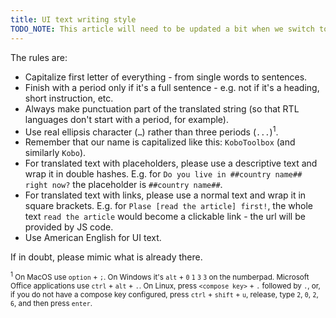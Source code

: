 ```yaml
---
title: UI text writing style
TODO_NOTE: This article will need to be updated a bit when we switch to string identifiers in the UI code.
---
```


The rules are:

- Capitalize first letter of everything - from single words to sentences.
- Finish with a period only if it's a full sentence - e.g. not if it's a heading, short instruction, etc.
- Always make punctuation part of the translated string (so that RTL languages don't start with a period, for example).
- Use real ellipsis character (<code>…</code>) rather than three periods (<code>...</code>)<sup>1</sup>.
- Remember that our name is capitalized like this: `KoboToolbox` (and similarly `Kobo`).
- For translated text with placeholders, please use a descriptive text and wrap it in double hashes. E.g. for `Do you live in ##country name## right now?` the placeholder is `##country name##`.
- For translated text with links, please use a normal text and wrap it in square brackets. E.g. for `Plase [read the article] first!`, the whole text `read the article` would become a clickable link - the url will be provided by JS code.
- Use American English for UI text.

If in doubt, please mimic what is already there.

<small><sup>1</sup> On MacOS use `option` + `;`. On Windows it's `alt` + `0` `1` `3` `3` on the numberpad. Microsoft Office applications use `ctrl` + `alt` + `.`. On Linux, press `<compose key>` + `.` followed by `.`, or, if you do not have a compose key configured, press `ctrl` + `shift` + `u`, release, type `2`, `0`, `2`, `6`, and then press `enter`.</small>
